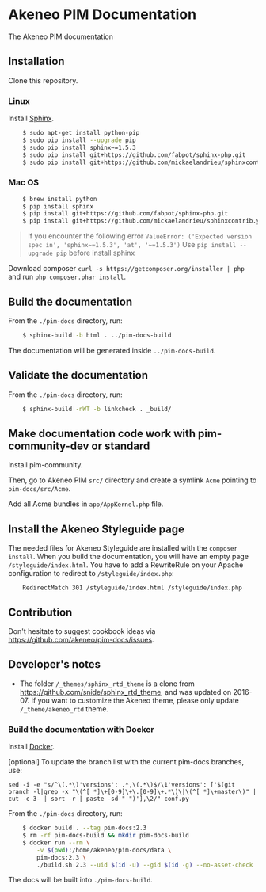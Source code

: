 # Akeneo PIM Documentation

The Akeneo PIM documentation

## Installation

Clone this repository.

### Linux

Install [Sphinx](http://sphinx-doc.org/).
```bash
    $ sudo apt-get install python-pip
    $ sudo pip install --upgrade pip
    $ sudo pip install sphinx~=1.5.3
    $ sudo pip install git+https://github.com/fabpot/sphinx-php.git
    $ sudo pip install git+https://github.com/mickaelandrieu/sphinxcontrib.youtube.git
```

### Mac OS

```bash
    $ brew install python
    $ pip install sphinx
    $ pip install git+https://github.com/fabpot/sphinx-php.git
    $ pip install git+https://github.com/mickaelandrieu/sphinxcontrib.youtube.git
```

> If you encounter the following error ``ValueError: ('Expected version spec in', 'sphinx~=1.5.3', 'at', '~=1.5.3')``
  Use ``pip install --upgrade pip`` before install sphinx

Download composer `curl -s https://getcomposer.org/installer | php` and run `php composer.phar install`.

## Build the documentation

From the `./pim-docs` directory, run:

``` bash
    $ sphinx-build -b html . ../pim-docs-build
```

The documentation will be generated inside `../pim-docs-build`.

## Validate the documentation

From the `./pim-docs` directory, run:

``` bash
    $ sphinx-build -nWT -b linkcheck . _build/
```

## Make documentation code work with pim-community-dev or standard

Install pim-community.

Then, go to Akeneo PIM `src/` directory and create a symlink `Acme` pointing to `pim-docs/src/Acme`.

Add all Acme bundles in `app/AppKernel.php` file.

## Install the Akeneo Styleguide page

The needed files for Akeneo Styleguide are installed with the `composer install`. When you build the documentation,
you will have an empty page `/styleguide/index.html`. You have to add a RewriteRule on your Apache configuration
to redirect to `/styleguide/index.php`:

```
    RedirectMatch 301 /styleguide/index.html /styleguide/index.php
```

## Contribution

Don't hesitate to suggest cookbook ideas via https://github.com/akeneo/pim-docs/issues.

## Developer's notes

- The folder `/_themes/sphinx_rtd_theme` is a clone from https://github.com/snide/sphinx_rtd_theme, and was
updated on 2016-07. If you want to customize the Akeneo theme, please only update `/_theme/akeneo_rtd` theme.

### Build the documentation with Docker

Install [Docker](https://docs.docker.com/engine/installation/).

[optional] To update the branch list with the current pim-docs branches, use:

```
sed -i -e "s/^\(.*\)'versions': .*,\(.*\)$/\1'versions': ['$(git branch -l|grep -x "\(^[ *]\+[0-9]\+\.[0-9]\+.*\)\|\(^[ *]\+master\)" | cut -c 3- | sort -r | paste -sd " ")'],\2/" conf.py
```

From the `./pim-docs` directory, run:

```bash
    $ docker build . --tag pim-docs:2.3
    $ rm -rf pim-docs-build && mkdir pim-docs-build
    $ docker run --rm \
        -v $(pwd):/home/akeneo/pim-docs/data \
        pim-docs:2.3 \
        ./build.sh 2.3 --uid $(id -u) --gid $(id -g) --no-asset-check
```

The docs will be built into `./pim-docs-build`.
